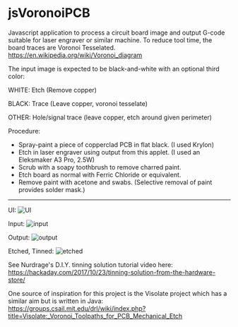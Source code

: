 # jsVoronoiPCB
Javascript application to process a circuit board image and output G-code suitable for laser engraver or similar machine. To reduce tool time, the board traces are Voronoi Tesselated. https://en.wikipedia.org/wiki/Voronoi_diagram

The input image is expected to be black-and-white with an optional third color:

WHITE: Etch (Remove copper)

BLACK: Trace (Leave copper, voronoi tesselate)

OTHER: Hole/signal trace  (leave copper, etch around given perimeter)

Procedure:
- Spray-paint a piece of copperclad PCB in flat black. (I used Krylon)
- Etch in laser engraver using output from this applet. (I used an Eleksmaker A3 Pro, 2.5W)
- Scrub with a soapy toothbrush to remove charred paint.
- Etch board as normal with Ferric Chloride or equivalent.
- Remove paint with acetone and swabs. (Selective removal of paint provides solder mask.)

------
UI:
![UI](http://pugbutt.com/jsVoronoiPCB/img/js_voronoi_ui.png)

Input:
![input](http://pugbutt.com/jsVoronoiPCB/img/input_600dpi.png)

Output:
![output](http://pugbutt.com/jsVoronoiPCB/img/output.png)

Etched, Tinned:
![etched](http://pugbutt.com/jsVoronoiPCB/img/etched.jpg)

See Nurdrage's D.I.Y. tinning solution tutorial video here:
https://hackaday.com/2017/10/23/tinning-solution-from-the-hardware-store/

One source of inspiration for this project is the Visolate project which has a similar aim but is written in Java: https://groups.csail.mit.edu/drl/wiki/index.php?title=Visolate:_Voronoi_Toolpaths_for_PCB_Mechanical_Etch
